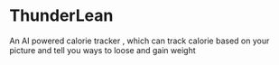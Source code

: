 # ThunderLean
An AI powered calorie tracker , which can track calorie based on your picture and tell you ways to loose and gain weight
